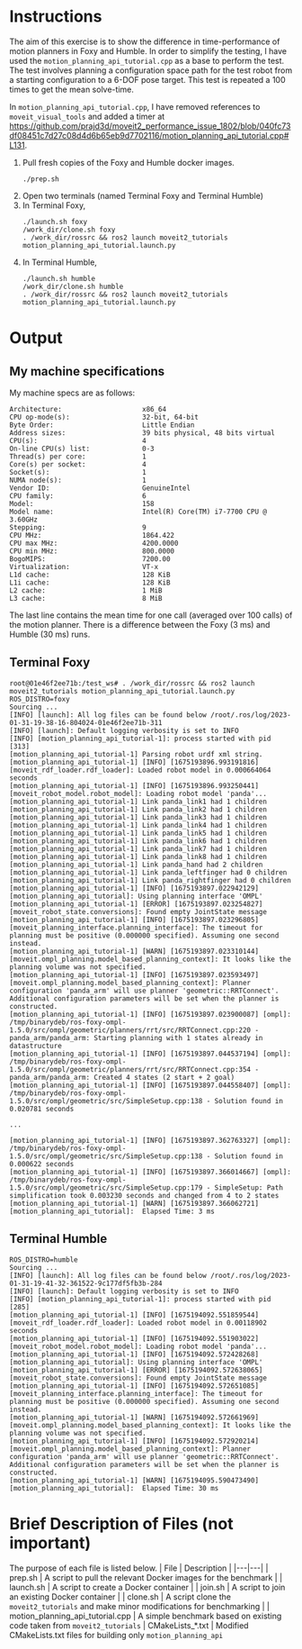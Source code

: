 
# Instructions
The aim of this exercise is to show the difference in time-performance of motion planners in Foxy and Humble. In order to simplify the testing, I have used the `motion_planning_api_tutorial.cpp` as a base to perform the test. The test involves planning a configuration space path for the test robot from a starting configuration to a 6-DOF pose target. This test is repeated a 100 times to get the mean solve-time.

In `motion_planning_api_tutorial.cpp`, I have removed references to `moveit_visual_tools` and added a timer at https://github.com/prajd3d/moveit2_performance_issue_1802/blob/040fc73df08451c7d27c08d4d6b65eb9d7702116/motion_planning_api_tutorial.cpp#L131.

1. Pull fresh copies of the Foxy and Humble docker images.
    ```
    ./prep.sh
    ```
1. Open two terminals (named Terminal Foxy and Terminal Humble)
1. In Terminal Foxy,
    ```
    ./launch.sh foxy
    /work_dir/clone.sh foxy
    . /work_dir/rossrc && ros2 launch moveit2_tutorials motion_planning_api_tutorial.launch.py
    ```
1. In Terminal Humble,
    ```
    ./launch.sh humble
    /work_dir/clone.sh humble
    . /work_dir/rossrc && ros2 launch moveit2_tutorials motion_planning_api_tutorial.launch.py
    ```
# Output

## My machine specifications
My machine specs are as follows:
```
Architecture:                    x86_64
CPU op-mode(s):                  32-bit, 64-bit
Byte Order:                      Little Endian
Address sizes:                   39 bits physical, 48 bits virtual
CPU(s):                          4
On-line CPU(s) list:             0-3
Thread(s) per core:              1
Core(s) per socket:              4
Socket(s):                       1
NUMA node(s):                    1
Vendor ID:                       GenuineIntel
CPU family:                      6
Model:                           158
Model name:                      Intel(R) Core(TM) i7-7700 CPU @ 3.60GHz
Stepping:                        9
CPU MHz:                         1864.422
CPU max MHz:                     4200.0000
CPU min MHz:                     800.0000
BogoMIPS:                        7200.00
Virtualization:                  VT-x
L1d cache:                       128 KiB
L1i cache:                       128 KiB
L2 cache:                        1 MiB
L3 cache:                        8 MiB
```

The last line contains the mean time for one call (averaged over 100 calls) of the motion planner. There is a difference between the Foxy (3 ms) and Humble (30 ms) runs.

## Terminal Foxy
```
root@01e46f2ee71b:/test_ws# . /work_dir/rossrc && ros2 launch moveit2_tutorials motion_planning_api_tutorial.launch.py
ROS_DISTRO=foxy
Sourcing ...
[INFO] [launch]: All log files can be found below /root/.ros/log/2023-01-31-19-38-16-804024-01e46f2ee71b-311
[INFO] [launch]: Default logging verbosity is set to INFO
[INFO] [motion_planning_api_tutorial-1]: process started with pid [313]
[motion_planning_api_tutorial-1] Parsing robot urdf xml string.
[motion_planning_api_tutorial-1] [INFO] [1675193896.993191816] [moveit_rdf_loader.rdf_loader]: Loaded robot model in 0.000664064 seconds
[motion_planning_api_tutorial-1] [INFO] [1675193896.993250441] [moveit_robot_model.robot_model]: Loading robot model 'panda'...
[motion_planning_api_tutorial-1] Link panda_link1 had 1 children
[motion_planning_api_tutorial-1] Link panda_link2 had 1 children
[motion_planning_api_tutorial-1] Link panda_link3 had 1 children
[motion_planning_api_tutorial-1] Link panda_link4 had 1 children
[motion_planning_api_tutorial-1] Link panda_link5 had 1 children
[motion_planning_api_tutorial-1] Link panda_link6 had 1 children
[motion_planning_api_tutorial-1] Link panda_link7 had 1 children
[motion_planning_api_tutorial-1] Link panda_link8 had 1 children
[motion_planning_api_tutorial-1] Link panda_hand had 2 children
[motion_planning_api_tutorial-1] Link panda_leftfinger had 0 children
[motion_planning_api_tutorial-1] Link panda_rightfinger had 0 children
[motion_planning_api_tutorial-1] [INFO] [1675193897.022942129] [motion_planning_api_tutorial]: Using planning interface 'OMPL'
[motion_planning_api_tutorial-1] [ERROR] [1675193897.023254827] [moveit_robot_state.conversions]: Found empty JointState message
[motion_planning_api_tutorial-1] [INFO] [1675193897.023296805] [moveit_planning_interface.planning_interface]: The timeout for planning must be positive (0.000000 specified). Assuming one second instead.
[motion_planning_api_tutorial-1] [WARN] [1675193897.023310144] [moveit.ompl_planning.model_based_planning_context]: It looks like the planning volume was not specified.
[motion_planning_api_tutorial-1] [INFO] [1675193897.023593497] [moveit.ompl_planning.model_based_planning_context]: Planner configuration 'panda_arm' will use planner 'geometric::RRTConnect'. Additional configuration parameters will be set when the planner is constructed.
[motion_planning_api_tutorial-1] [INFO] [1675193897.023900087] [ompl]: /tmp/binarydeb/ros-foxy-ompl-1.5.0/src/ompl/geometric/planners/rrt/src/RRTConnect.cpp:220 - panda_arm/panda_arm: Starting planning with 1 states already in datastructure
[motion_planning_api_tutorial-1] [INFO] [1675193897.044537194] [ompl]: /tmp/binarydeb/ros-foxy-ompl-1.5.0/src/ompl/geometric/planners/rrt/src/RRTConnect.cpp:354 - panda_arm/panda_arm: Created 4 states (2 start + 2 goal)
[motion_planning_api_tutorial-1] [INFO] [1675193897.044558407] [ompl]: /tmp/binarydeb/ros-foxy-ompl-1.5.0/src/ompl/geometric/src/SimpleSetup.cpp:138 - Solution found in 0.020781 seconds

...

[motion_planning_api_tutorial-1] [INFO] [1675193897.362763327] [ompl]: /tmp/binarydeb/ros-foxy-ompl-1.5.0/src/ompl/geometric/src/SimpleSetup.cpp:138 - Solution found in 0.000622 seconds
[motion_planning_api_tutorial-1] [INFO] [1675193897.366014667] [ompl]: /tmp/binarydeb/ros-foxy-ompl-1.5.0/src/ompl/geometric/src/SimpleSetup.cpp:179 - SimpleSetup: Path simplification took 0.003230 seconds and changed from 4 to 2 states
[motion_planning_api_tutorial-1] [WARN] [1675193897.366062721] [motion_planning_api_tutorial]:  Elapsed Time: 3 ms
```
## Terminal Humble
```
ROS_DISTRO=humble
Sourcing ...
[INFO] [launch]: All log files can be found below /root/.ros/log/2023-01-31-19-41-32-361522-9c177df5fb3b-284
[INFO] [launch]: Default logging verbosity is set to INFO
[INFO] [motion_planning_api_tutorial-1]: process started with pid [285]
[motion_planning_api_tutorial-1] [INFO] [1675194092.551859544] [moveit_rdf_loader.rdf_loader]: Loaded robot model in 0.00118902 seconds
[motion_planning_api_tutorial-1] [INFO] [1675194092.551903022] [moveit_robot_model.robot_model]: Loading robot model 'panda'...
[motion_planning_api_tutorial-1] [INFO] [1675194092.572428268] [motion_planning_api_tutorial]: Using planning interface 'OMPL'
[motion_planning_api_tutorial-1] [ERROR] [1675194092.572638065] [moveit_robot_state.conversions]: Found empty JointState message
[motion_planning_api_tutorial-1] [INFO] [1675194092.572651085] [moveit_planning_interface.planning_interface]: The timeout for planning must be positive (0.000000 specified). Assuming one second instead.
[motion_planning_api_tutorial-1] [WARN] [1675194092.572661969] [moveit.ompl_planning.model_based_planning_context]: It looks like the planning volume was not specified.
[motion_planning_api_tutorial-1] [INFO] [1675194092.572920214] [moveit.ompl_planning.model_based_planning_context]: Planner configuration 'panda_arm' will use planner 'geometric::RRTConnect'. Additional configuration parameters will be set when the planner is constructed.
[motion_planning_api_tutorial-1] [WARN] [1675194095.590473490] [motion_planning_api_tutorial]:  Elapsed Time: 30 ms
```

# Brief Description of Files (not important)
The purpose of each file is listed below.
| File | Description |
|---|---|
| prep.sh | A script to pull the relevant Docker images for the benchmark |
| launch.sh | A script to create a Docker container |
| join.sh | A script to join an existing Docker container |
| clone.sh | A script clone the `moveit2_tutorials` and make minor modifications for benchmarking |
| motion_planning_api_tutorial.cpp | A simple benchmark based on existing code taken from `moveit2_tutorials`
| CMakeLists_*.txt | Modified CMakeLists.txt files for building only `motion_planning_api`
